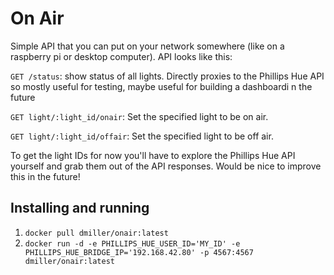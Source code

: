 # On Air

Simple API that you can put on your network somewhere (like on a raspberry pi or desktop computer). API looks like this:

`GET /status`: show status of all lights. Directly proxies to the Phillips Hue API so mostly useful for testing, maybe useful for building a dashboardi n the future

`GET light/:light_id/onair`: Set the specified light to be on air.

`GET light/:light_id/offair`: Set the specified light to be off air.

To get the light IDs for now you'll have to explore the Phillips Hue API yourself and grab them out of the API responses. Would be nice to improve this in the future!

## Installing and running
1. `docker pull dmiller/onair:latest`
2. `docker run -d -e PHILLIPS_HUE_USER_ID='MY_ID' -e PHILLIPS_HUE_BRIDGE_IP='192.168.42.80' -p 4567:4567 dmiller/onair:latest`